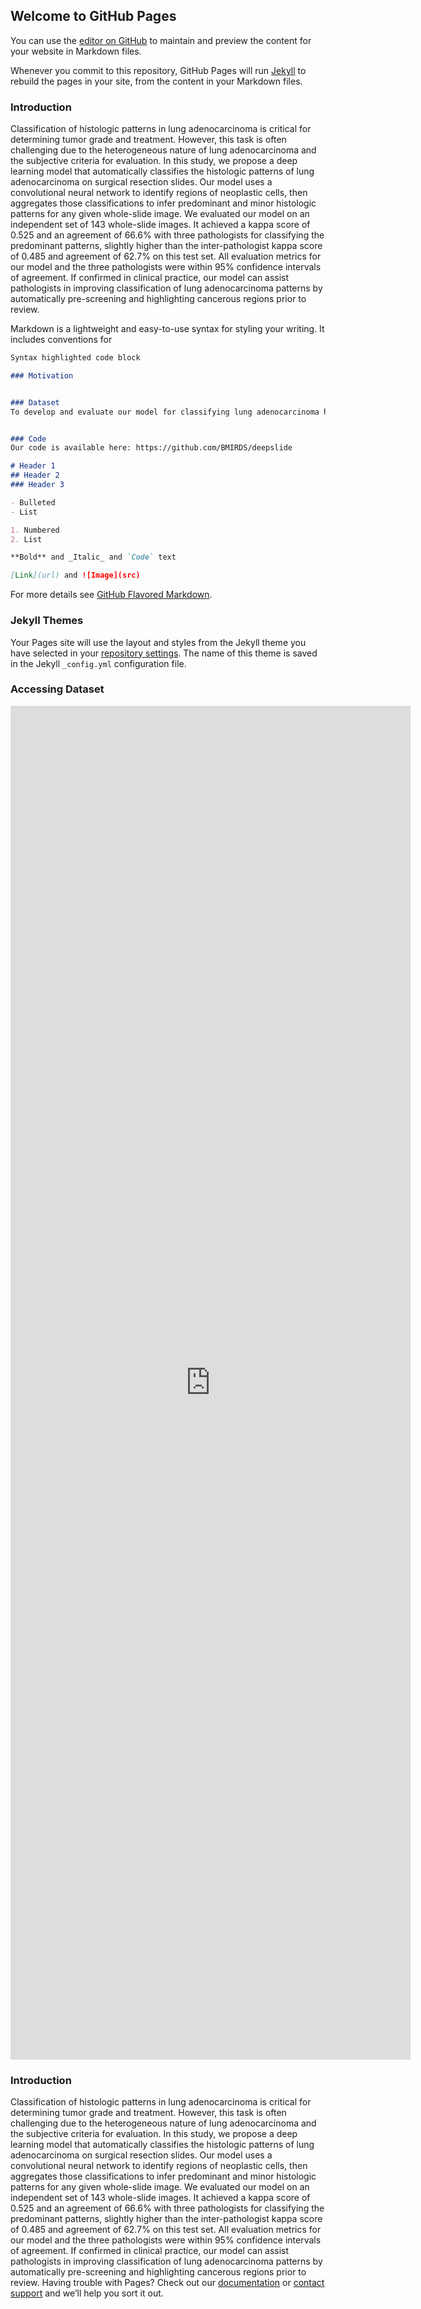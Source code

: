 ## Welcome to GitHub Pages

You can use the [editor on GitHub](https://github.com/devanshiu/DataSharing/edit/gh-pages/index.md) to maintain and preview the content for your website in Markdown files.

Whenever you commit to this repository, GitHub Pages will run [Jekyll](https://jekyllrb.com/) to rebuild the pages in your site, from the content in your Markdown files.

### Introduction

Classification of histologic patterns in lung adenocarcinoma is critical for determining tumor grade and treatment. However, this task is often challenging due to the heterogeneous nature of lung adenocarcinoma and the subjective criteria for evaluation. In this study, we propose a deep learning model that automatically classifies the histologic patterns of lung adenocarcinoma on surgical resection slides. Our model uses a convolutional neural network to identify regions of neoplastic cells, then aggregates those classifications to infer predominant and minor histologic patterns for any given whole-slide image. We evaluated our model on an independent set of 143 whole-slide images. It achieved a kappa score of 0.525 and an agreement of 66.6% with three pathologists for classifying the predominant patterns, slightly higher than the inter-pathologist kappa score of 0.485 and agreement of 62.7% on this test set. All evaluation metrics for our model and the three pathologists were within 95% confidence intervals of agreement. If confirmed in clinical practice, our model can assist pathologists in improving classification of lung adenocarcinoma patterns by automatically pre-screening and highlighting cancerous regions prior to review. 

Markdown is a lightweight and easy-to-use syntax for styling your writing. It includes conventions for

```markdown
Syntax highlighted code block

### Motivation


### Dataset
To develop and evaluate our model for classifying lung adenocarcinoma histology patterns, we collected whole-slide images from all patients with a diagnosis of lung adenocarcinoma since 2016 who underwent lobectomies at the Dartmouth-Hitchcock Medical Center (DHMC), a tertiary academic care center in Lebanon, New Hampshire. These histopathology slides contain formalin-fixed paraffin-embedded tissue specimens and were scanned by a Leica Aperio whole-slide scanner at 20x magnification at the Department of Pathology and Laboratory Medicine at DHMC. In total, 422 whole-slide images were collected for this study. We randomly partitioned 279 of these images (about two-thirds of the dataset) for model training, and the remaining 143 images (about one-third of the dataset) for model testing.


### Code
Our code is available here: https://github.com/BMIRDS/deepslide

# Header 1
## Header 2
### Header 3

- Bulleted
- List

1. Numbered
2. List

**Bold** and _Italic_ and `Code` text

[Link](url) and ![Image](src)
```

For more details see [GitHub Flavored Markdown](https://guides.github.com/features/mastering-markdown/).

### Jekyll Themes

Your Pages site will use the layout and styles from the Jekyll theme you have selected in your [repository settings](https://github.com/devanshiu/DataSharing/settings). The name of this theme is saved in the Jekyll `_config.yml` configuration file.

### Accessing Dataset

<iframe src="https://docs.google.com/forms/d/e/1FAIpQLSfGi9_3tinNB8XV8fUhWX4YPKsl8kRcLhj66xKdOq2nXkXEiQ/viewform" width="640" height="2166" frameborder="0" marginheight="0" marginwidth="0">Loading…</iframe>

### Introduction

Classification of histologic patterns in lung adenocarcinoma is critical for determining tumor grade and treatment. However, this task is often challenging due to the heterogeneous nature of lung adenocarcinoma and the subjective criteria for evaluation. In this study, we propose a deep learning model that automatically classifies the histologic patterns of lung adenocarcinoma on surgical resection slides. Our model uses a convolutional neural network to identify regions of neoplastic cells, then aggregates those classifications to infer predominant and minor histologic patterns for any given whole-slide image. We evaluated our model on an independent set of 143 whole-slide images. It achieved a kappa score of 0.525 and an agreement of 66.6% with three pathologists for classifying the predominant patterns, slightly higher than the inter-pathologist kappa score of 0.485 and agreement of 62.7% on this test set. All evaluation metrics for our model and the three pathologists were within 95% confidence intervals of agreement. If confirmed in clinical practice, our model can assist pathologists in improving classification of lung adenocarcinoma patterns by automatically pre-screening and highlighting cancerous regions prior to review. 
Having trouble with Pages? Check out our [documentation](https://docs.github.com/categories/github-pages-basics/) or [contact support](https://github.com/contact) and we’ll help you sort it out.
